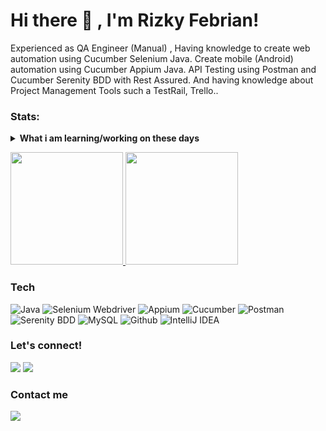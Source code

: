 <!---
rizkyfebriann/rizkyfebriann is a ✨ special ✨ repository because its `README.md` (this file) appears on your GitHub profile.
You can click the Preview link to take a look at your changes.
--->

# Hi there 👋 , I'm Rizky Febrian!
Experienced as QA Engineer (Manual) , Having knowledge to create web automation using Cucumber Selenium Java. Create mobile (Android) automation using Cucumber Appium Java. API Testing using Postman and Cucumber Serenity BDD with Rest Assured. And having knowledge about Project Management Tools such a TestRail, Trello..

### Stats:
<details>
 <summary><strong>What i am learning/working on these days</strong></summary>
    - 🔭 I’m currently Job Seeker</br>
    - 💬 Ask anything about me</br>
    - 👀 I’m interested in ... </br>
    - 🌱 I’m currently learning Katalon, Jira, Insomnia </br>
    - 💞️ I’m looking to collaborate on Startup or Tech company </br>
    - 📫 How to reach me: <a href="mailto:rizkyyfebriann@gmail.com">Email me!</a>  </br>
    - 😄 Pronouns: He/Him </br>
    - ⚡ Fun fact: ... </br>
</details>
<p align="left">
<a href="https://github.com/rizkyfebriann">
  <img height="180em" src="https://github-readme-stats-eight-theta.vercel.app/api?username=rizkyfebriann&show_icons=true&theme=algolia&include_all_commits=true&count_private=true"/>
  <img height="180em" src="https://github-readme-stats-eight-theta.vercel.app/api/top-langs/?username=rizkyfebriann&layout=compact&langs_count=8&theme=algolia"/>
</a>
</p>

### Tech
![Java](https://img.shields.io/badge/-java-181717?style=for-the-badge&logo=java)
![Selenium Webdriver](https://img.shields.io/badge/-selenium-181717?style=for-the-badge&logo=selenium)
![Appium](https://img.shields.io/badge/-appium-181717?style=for-the-badge&logo=appium)
![Cucumber](https://img.shields.io/badge/-cucumber-181717?style=for-the-badge&logo=cucumber)
![Postman](https://img.shields.io/badge/-postman-181717?style=for-the-badge&logo=postman)
![Serenity BDD](https://img.shields.io/badge/-serenitybdd-181717?style=for-the-badge&logo=serenitybdd)
![MySQL](https://img.shields.io/badge/-mysql-181717?style=for-the-badge&logo=mysql)
![Github](https://img.shields.io/badge/GitHub-100000?style=for-the-badge&logo=github&logoColor=white)
![IntelliJ IDEA](https://img.shields.io/badge/IntelliJIDEA-000000.svg?style=for-the-badge&logo=intellij-idea&logoColor=white)


### Let's connect!
<p>
    <a href="https://www.linkedin.com/in/rizky-febrian-b6ab33239/" target="blank"><img src="https://img.shields.io/badge/-linkedin-181717?style=for-the-badge&logo=linkedin" /></a>
     <a href="https://www.instagram.com/rizkyfebrian13/" target="blank"><img src="https://img.shields.io/badge/-instagram-181717?style=for-the-badge&logo=instagram" /></a>
</p>


### Contact me
<p>
    <a href="mailto: rizkyyfebriann@gmail.com" target="blank"><img src="https://img.shields.io/badge/-gmail-181717?style=for-the-badge&logo=gmail" /></a>
</p>
